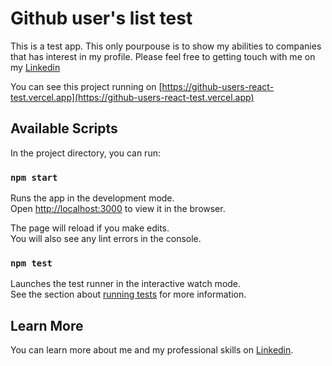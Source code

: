 # Github user's list test

This is a test app. This only pourpouse is to show my abilities to companies that has interest in my profile. Please feel free to getting touch with me on my [Linkedin](https://www.linkedin.com/in/lucasferreiralsf/)

You can see this project running on [https://github-users-react-test.vercel.app](https://github-users-react-test.vercel.app)

## Available Scripts

In the project directory, you can run:

### `npm start`

Runs the app in the development mode.\
Open [http://localhost:3000](http://localhost:3000) to view it in the browser.

The page will reload if you make edits.\
You will also see any lint errors in the console.

### `npm test`

Launches the test runner in the interactive watch mode.\
See the section about [running tests](https://facebook.github.io/create-react-app/docs/running-tests) for more information.

## Learn More

You can learn more about me and my professional skills on [Linkedin](https://www.linkedin.com/in/lucasferreiralsf/).
